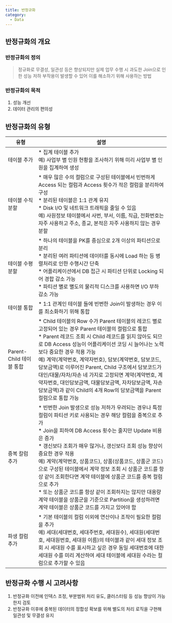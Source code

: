 ```yaml
---
title: 반정규화
category:
  - Data
---
```


## 반정규화의 개요
### 반정규화의 정의
> 정규화로 무결성, 일관성 등은 향상되지만 실제 업무 수행 시 과도한 Join으로 인한 성능 저하 부작용이 발생할 수 있어 이를 해소하기 위해 사용하는 방법

### 반정규화의 목적
1. 성능 개선
1. 데이터 관리의 편의성

## 반정규화의 유형

|유형|설명|
|---|---|
|테이블 추가|* 집계 테이블 추가<br>예) 사업부 별 인원 현황을 조사하기 위해 미리 사업부 별 인원을 집계하여 생성 |
|테이블 수직분할	|* 매우 많은 수의 컬럼으로 구성된 테이블에서 빈번하게 Access 되는 컬럼과 Access 횟수가 적은 컬럼을 분리하여 구성<br>* 분리된 테이블은 1:1 관계 유지<br>* Disk I/O 및 네트워크 트래픽을 줄일 수 있음<br>예) 사원정보 테이블에서 사번, 부서, 이름, 직급, 전화번호는 자주 사용하고 주소, 종교, 본적은 자주 사용하지 않는 경우 분할 |
|테이블 수평분할	|* 하나의 테이블을 PK를 중심으로 2개 이상의 파티션으로 분리<br>* 분리된 여러 파티션에 데이터를 동시에 Load 하는 등 병렬처리로 인한 수행시간 단축<br>* 어플리케이션에서 DB 접근 시 파티션 단위로 Locking 되어 경합 감소 가능<br>* 파티션 별로 별도의 물리적 디스크를 사용하면 I/O 부하 감소 가능 |
|테이블 통합|* 1:1 관계인 테이블 들에 빈번한 Join이 발생하는 경우 이를 최소화하기 위해 통합 |
|Parent-Child 테이블 통합|* Child 테이블의 Row 수가 Parent 테이블의 레코드 별로 고정되어 있는 경우 Parent 테이블의 컬럼으로 통합<br>* Parent 레코드 조회 시 Child 레코드를 읽지 않아도 되므로 DB Access 성능이 어플리케이션 코딩 시 늘어나는 노력보다 중요한 경우 적용 가능<br>예) 계약(계약번호, 계약자번호), 담보(계약번호, 담보코드, 담보금액)로 이루어진 Parent, Child 구조에서 담보코드가 대인/대물/자차/자손 네 가지로 고정되면 계약(계약번호, 계약자번호, 대인담보금액, 대물담보금액, 자차담보금액, 자손담보금액)과 같이 Child의 4개 Row의 담보금액을 Parent 컬럼으로 통합 가능 |
|중복 칼럼 추가|* 빈번한 Join 발생으로 성능 저하가 우려되는 경우나 특정 컬럼이 파티션 키로 사용되는 경우 해당 컬럼을 중복으로 추가<br>* Join을 피하여 DB Access 횟수는 줄지만 Update 비용은 증가<br>* 갱신보다 조회가 매우 많거나, 갱신보다 조회 성능 향상이 중요한 경우 적용<br>예) 계약(계약번호, 상품코드), 상품(상품코드, 상품군 코드)으로 구성된 테이블에서 계약 정보 조회 시 상품군 코드를 항상 같이 조회한다면 계약 테이블에 상품군 코드를 중복 컬럼으로 추가<br>* 또는 상품군 코드를 항상 같이 조회하지는 않지만 대용량 계약 테이블을 상품군을 기준으로 Partition을 생성하려면 계약 테이블은 상품군 코드를 가지고 있어야 함 |
|파생 컬럼 추가|* 기본 테이블의 컬럼 이외에 연산이나 조작이 필요한 컬럼을 추가<br>예) 세대(세대번호, 세대주번호, 세대원수), 세대원(세대번호, 세대원번호, 세대원 이름)의 테이블과 같이 세대 정보 조회 시 세대원 수를 표시하고 싶은 경우 동일 세대번호에 대한 세대원 수를 미리 계산하여 세대 테이블에 세대원 수라는 컬럼으로 추가할 수 있음 |

## 반정규화 수행 시 고려사항
1. 반정규화 이전에 인덱스 조정, 부분범위 처리 유도, 클러스터링 등 성능 향상이 가능한지 검토
1. 반정규화 이후에 중복된 데이터의 정합성 확보를 위해 별도의 처리 로직을 구현해 일관성 및 무결성 유지

